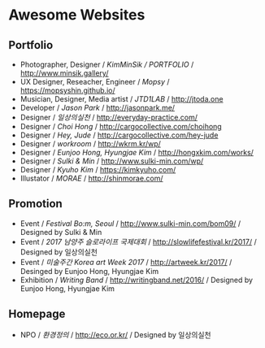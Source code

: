 # Awesome Websites

## Portfolio
 * Photographer, Designer / _KimMinSik / PORTFOLIO_ / http://www.minsik.gallery/
 * UX Designer, Reseacher, Engineer / _Mopsy_ / https://mopsyshin.github.io/
 * Musician, Designer, Media artist / _JTD1LAB_ / http://jtoda.one
 * Developer / _Jason Park_ / http://jasonpark.me/
 * Designer / _일상의실천_ / http://everyday-practice.com/
 * Designer / _Choi Hong_ / http://cargocollective.com/choihong
 * Designer / _Hey, Jude_ / http://cargocollective.com/hey-jude
 * Designer / _workroom_ / http://wkrm.kr/wp/
 * Designer / _Eunjoo Hong, Hyungjae Kim_ / http://hongxkim.com/works/
 * Designer / _Sulki & Min_ / http://www.sulki-min.com/wp/
 * Designer / _Kyuho Kim_ / https://kimkyuho.com/
 * Illustator / _MORAE_ / http://shinmorae.com/

## Promotion

 * Event / _Festival Bo:m, Seoul_ / http://www.sulki-min.com/bom09/ / Designed by Sulki & Min
 * Event / _2017 남양주 슬로라이프 국제대회_ / http://slowlifefestival.kr/2017/ / Designed by 일상의실천
 * Event / _미술주간 Korea art Week 2017_ / http://artweek.kr/2017/ / Desinged by Eunjoo Hong, Hyungjae Kim
 * Exhibition /  _Writing Band_ / http://writingband.net/2016/ / Designed by Eunjoo Hong, Hyungjae Kim

## Homepage

* NPO / _환경정의_ /  http://eco.or.kr/ / Designed by 일상의실천